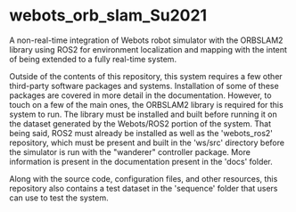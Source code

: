 # webots_orb_slam_Su2021
A non-real-time integration of Webots robot simulator with the ORBSLAM2 library using ROS2 for environment localization and mapping with the intent of being extended to a fully real-time system.

Outside of the contents of this repository, this system requires a few other third-party software packages and systems. Installation of some of these packages are covered in more detail in the documentation. However, to touch on a few of the main ones, the ORBSLAM2 library is required for this system to run. The library must be installed and built before running it on the dataset generated by the Webots/ROS2 portion of the system. That being said, ROS2 must already be installed as well as the 'webots_ros2' repository, which must be present and built in the 'ws/src' directory before the simulator is run with the "wanderer" controller package. More information is present in the documentation present in the 'docs' folder. 

Along with the source code, configuration files, and other resources, this repository also contains a test dataset in the 'sequence' folder that users can use to test the system.
